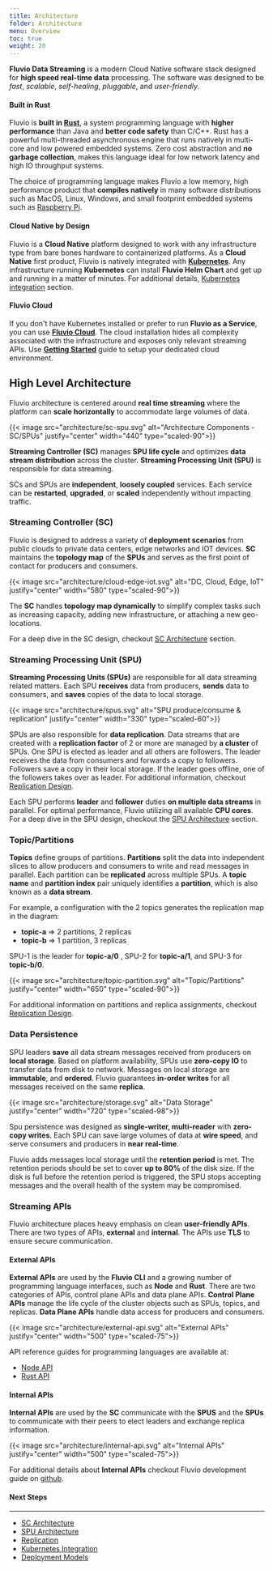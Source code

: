 ```yaml
---
title: Architecture
folder: Architecture 
menu: Overview
toc: true
weight: 20
---
```


**Fluvio Data Streaming** is a modern Cloud Native software stack designed for **high speed real-time data** processing. The software was designed to be _fast_, _scalable_, _self-healing_, _pluggable_, and _user-friendly_.

#### Built in Rust

Fluvio is **built in <a href="https://www.rust-lang.org/" target="_blank">Rust</a>**, a system programming language with **higher performance** than Java and **better code safety** than C/C++. Rust has a powerful multi-threaded asynchronous engine that runs natively in multi-core and low powered embedded systems. Zero cost abstraction and **no garbage collection**, makes this language ideal for low network latency and high IO throughput systems.

The choice of programming language makes Fluvio a low memory, high performance product that **compiles natively** in many software distributions such as MacOS, Linux, Windows, and small footprint embedded systems such as <a href="https://www.raspberrypi.org/" target="_blank">Raspberry Pi</a>.

#### Cloud Native by Design

Fluvio is a **Cloud Native** platform designed to work with any infrastructure type from bare bones hardware to containerized platforms. As a **Cloud Native** first product, Fluvio is natively integrated with **<a href="https://kubernetes.io" target="_blank">Kubernetes</a>**. Any infrastructure running **Kubernetes** can install **Fluvio Helm Chart** and get up and running in a matter of minutes. For additional details, [Kubernetes integration](k8-integration) section. 

#### Fluvio Cloud

If you don't have Kubernetes installed or prefer to run **Fluvio as a Service**, you can use **[Fluvio Cloud](/docs/fluvio-cloud)**. The cloud installation hides all complexity associated with the infrastructure and exposes only relevant streaming APIs. Use **[Getting Started](/docs/getting-started)** guide to setup your dedicated cloud environment.


## High Level Architecture

Fluvio architecture is centered around **real time streaming** where the platform can **scale horizontally** to accommodate large volumes of data.

{{< image src="architecture/sc-spu.svg" alt="Architecture Components - SC/SPUs" justify="center" width="440" type="scaled-90">}}

**Streaming Controller (SC)** manages **SPU life cycle** and optimizes **data stream distribution** across the cluster. **Streaming Processing Unit (SPU)** is responsible for data streaming.

SCs and SPUs are **independent**, **loosely coupled** services. Each service can be **restarted**, **upgraded**, or **scaled** independently without impacting traffic. 

 
### Streaming Controller (SC)

Fluvio is designed to address a variety of **deployment scenarios** from public clouds to private data centers, edge networks and IOT devices. **SC** maintains the **topology map** of the **SPUs** and serves as the first point of contact for producers and consumers.

{{< image src="architecture/cloud-edge-iot.svg" alt="DC, Cloud, Edge, IoT" justify="center" width="580" type="scaled-90">}}

The **SC** handles **topology map dynamically** to simplify complex tasks such as increasing capacity, adding new infrastructure, or attaching a new geo-locations.

For a deep dive in the SC design, checkout [SC Architecture](sc) section.


### Streaming Processing Unit (SPU)

**Streaming Processing Units (SPUs)** are responsible for all data streaming related matters. Each SPU **receives** data from producers, **sends** data to consumers, and **saves** copies of the data to local storage.

{{< image src="architecture/spus.svg" alt="SPU produce/consume & replication" justify="center" width="330" type="scaled-60">}}

SPUs are also responsible for **data replication**. Data streams that are created with a __replication factor__ of 2 or more are managed by __a cluster__ of SPUs. One SPU is elected as leader and all others are followers. The leader receives the data from consumers and forwards a copy to followers. Followers save a copy in their local storage. If the leader goes offline, one of the followers takes over as leader. For additional information, checkout [Replication Design](replication).

Each SPU performs **leader** and **follower** duties **on multiple data streams** in parallel. For optimal performance, Fluvio utilizing all available **CPU cores**. 
For a deep dive in the SPU design, checkout the [SPU Architecture](spu) section.

### Topic/Partitions

**Topics** define groups of partitions. **Partitions** split the data into independent slices to allow producers and consumers to write and read messages in parallel. Each partition can be **replicated** across multiple SPUs. A **topic name** and **partition index** pair uniquely identifies a **partition**, which is also known as a **data stream**.

For example, a configuration with the 2 topics generates the replication map in the diagram:

* **topic-a** => 2 partitions, 2 replicas 
* **topic-b** => 1 partition, 3 replicas

SPU-1 is the leader for **topic-a/0** , SPU-2 for **topic-a/1**, and SPU-3 for **topic-b/0**.

{{< image src="architecture/topic-partition.svg" alt="Topic/Partitions" justify="center" width="650" type="scaled-90">}}

For additional information on partitions and replica assignments, checkout [Replication Design](replication).


### Data Persistence

SPU leaders **save** all data stream messages received from producers on **local storage**. Based on platform availability, SPUs use **zero-copy IO** to transfer data from disk to network. Messages on local storage are **immutable**, and **ordered**. Fluvio guarantees **in-order writes** for all messages received on the same **replica**.

{{< image src="architecture/storage.svg" alt="Data Storage" justify="center" width="720" type="scaled-98">}}

Spu persistence was designed as **single-writer, multi-reader** with **zero-copy writes**. Each SPU can save large volumes of data at **wire speed**, and serve consumers and producers in **near real-time**.  

Fluvio adds messages local storage until the **retention period** is met. The retention periods should be set to cover **up to 80%** of the disk size. If the disk is full before the retention period is triggered, the SPU stops accepting messages and the overall health of the system may be compromised.

### Streaming APIs

Fluvio architecture places heavy emphasis on clean **user-friendly APIs**. There are two types of APIs, **external** and **internal**. The APIs use **TLS** to ensure secure communication. 

#### External APIs

**External APIs** are used by the **Fluvio CLI** and a growing number of programming language interfaces, such as  **Node** and **Rust**. There are two categories of APIs, control plane APIs and data plane APIs. **Control Plane APIs** manage the life cycle of the cluster objects such as SPUs, topics, and replicas.  **Data Plane APIs** handle data access for producers and consumers.

{{< image src="architecture/external-api.svg" alt="External APIs" justify="center" width="500" type="scaled-75">}}

API reference guides for programming languages are available at: 

* [Node API](/docs/node-api) 
* [Rust API](/docs/rust-api)

#### Internal APIs

**Internal APIs** are used by the **SC** communicate with the **SPUS** and the **SPUs** to communicate with their peers to elect leaders and exchange replica information. 

{{< image src="architecture/internal-api.svg" alt="Internal APIs" justify="center" width="500" type="scaled-75">}}

For additional details about **Internal APIs** checkout Fluvio development guide on <a href="https://github.com/infinyon/fluvio" target="_blank">github</a>.


#### Next Steps
----------------
* [SC Architecture](sc)
* [SPU Architecture](spu)
* [Replication](replication)
* [Kubernetes Integration](k8-integration)
* [Deployment Models](deployments)
